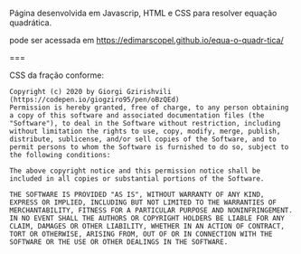 Página desenvolvida em Javascrip, HTML e CSS para resolver equação quadrática. 

pode ser acessada em https://edimarscopel.github.io/equa-o-quadr-tica/


===

CSS da fração conforme:
    

    Copyright (c) 2020 by Giorgi Gzirishvili (https://codepen.io/giogziro95/pen/oBzQEd)
    Permission is hereby granted, free of charge, to any person obtaining a copy of this software and associated documentation files (the "Software"), to deal in the Software without restriction, including without limitation the rights to use, copy, modify, merge, publish, distribute, sublicense, and/or sell copies of the Software, and to permit persons to whom the Software is furnished to do so, subject to the following conditions:

    The above copyright notice and this permission notice shall be included in all copies or substantial portions of the Software.

    THE SOFTWARE IS PROVIDED "AS IS", WITHOUT WARRANTY OF ANY KIND, EXPRESS OR IMPLIED, INCLUDING BUT NOT LIMITED TO THE WARRANTIES OF MERCHANTABILITY, FITNESS FOR A PARTICULAR PURPOSE AND NONINFRINGEMENT. IN NO EVENT SHALL THE AUTHORS OR COPYRIGHT HOLDERS BE LIABLE FOR ANY CLAIM, DAMAGES OR OTHER LIABILITY, WHETHER IN AN ACTION OF CONTRACT, TORT OR OTHERWISE, ARISING FROM, OUT OF OR IN CONNECTION WITH THE SOFTWARE OR THE USE OR OTHER DEALINGS IN THE SOFTWARE.
